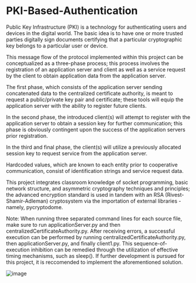 # PKI-Based-Authentication
Public Key Infrastructure (PKI) is a technology for authenticating users and devices in the digital world. The basic idea is to have one or more trusted parties digitally sign documents certifying that a particular cryptographic key belongs to a particular user or device.

This message flow of the protocol implemented within this project can be conceptualized as a three-phase process; this process involves the registration of an application server and client as well as a service request by the client to obtain application data from the application server.

The first phase, which consists of the application server sending concatenated data to the centralized certificate authority, is meant to request a public/private key pair and certificate; these tools will equip the application server with the ability to register future clients. 

In the second phase, the introduced client(s) will attempt to register with the application server to obtain a session key for further communication; this phase is obviously contingent upon the success of the application servers prior registration. 

In the third and final phase, the client(s) will utilize a previously allocated session key to request service from the application server.

Hardcoded values, which are known to each entity prior to cooperative communication, consist of identification strings and service request data.

This project integrates classroom knowledge of socket programming, basic network structure, and asymmetric cryptography techniques and principles; the advanced encryption standard is used in tandem with an RSA (Rivest-Shamir-Adleman) cryptosystem via the importation of external libraries - namely, pycryptodome.

Note: When running three separated command lines for each source file, make sure to run applicationServer.py and then centralizedCertificateAuthority.py. After receiving errors, a successful execution can be performed by running centralizedCertificateAuthority.py, then applicationServer.py, and finally client1.py. This sequence-of-execution inhibition can be remedied through the utilization of effective timing mechanisms, such as sleep(). If further development is pursued for this project, it is reccomended to implement the aforementioned solution.

![image](https://user-images.githubusercontent.com/38194972/120053692-b2a74280-bff9-11eb-9312-f38b56e97d35.png)

